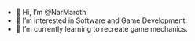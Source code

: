 - 👋 Hi, I’m @NarMaroth
- 👀 I’m interested in Software and Game Development.
- 🌱 I’m currently learning to recreate game mechanics.

<!---
NarMaroth/NarMaroth is a ✨ special ✨ repository because its `README.md` (this file) appears on your GitHub profile.
You can click the Preview link to take a look at your changes.
--->
